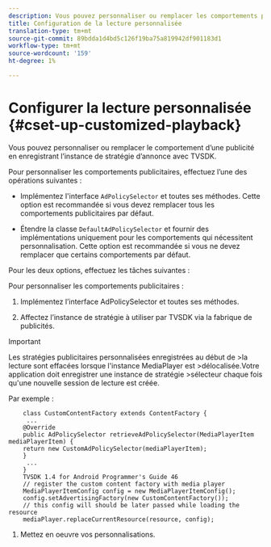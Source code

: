 ```yaml
---
description: Vous pouvez personnaliser ou remplacer les comportements publicitaires.
title: Configuration de la lecture personnalisée
translation-type: tm+mt
source-git-commit: 89bdda1d4bd5c126f19ba75a819942df901183d1
workflow-type: tm+mt
source-wordcount: '159'
ht-degree: 1%

---
```



# Configurer la lecture personnalisée {#cset-up-customized-playback}

Vous pouvez personnaliser ou remplacer le comportement d’une publicité en enregistrant l’instance de stratégie d’annonce avec TVSDK.

Pour personnaliser les comportements publicitaires, effectuez l’une des opérations suivantes :

* Implémentez l&#39;interface `AdPolicySelector` et toutes ses méthodes.
Cette option est recommandée si vous devez remplacer tous les comportements publicitaires par défaut.

* Étendre la classe `DefaultAdPolicySelector` et fournir des implémentations uniquement pour les comportements qui nécessitent
personnalisation.
Cette option est recommandée si vous ne devez remplacer que certains comportements par défaut.

Pour les deux options, effectuez les tâches suivantes :

Pour personnaliser les comportements publicitaires :

1. Implémentez l’interface AdPolicySelector et toutes ses méthodes.

1. Affectez l’instance de stratégie à utiliser par TVSDK via la fabrique de publicités.

>[!IMPORTANT]
>
>Les stratégies publicitaires personnalisées enregistrées au début de >la lecture sont effacées lorsque l&#39;instance MediaPlayer est >délocalisée.Votre application doit enregistrer une instance de stratégie >sélecteur chaque fois qu&#39;une nouvelle session de lecture est créée.

Par exemple :

```
    class CustomContentFactory extends ContentFactory {
     ...
    @Override
    public AdPolicySelector retrieveAdPolicySelector(MediaPlayerItem mediaPlayerItem) {
    return new CustomAdPolicySelector(mediaPlayerItem);
    }
     ...
    }
    TVSDK 1.4 for Android Programmer's Guide 46
    // register the custom content factory with media player
    MediaPlayerItemConfig config = new MediaPlayerItemConfig();
    config.setAdvertisingFactory(new CustomContentFactory());
    // this config will should be later passed while loading the resource
    mediaPlayer.replaceCurrentResource(resource, config);
```

1. Mettez en oeuvre vos personnalisations.